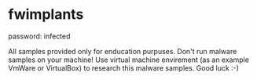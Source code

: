# fwimplants

password: infected

All samples provided only for enducation purpuses. Don't run malware samples on your machine! Use virtual machine envirement (as an example VmWare or VirtualBox) to research this malware samples. Good luck :-)  
